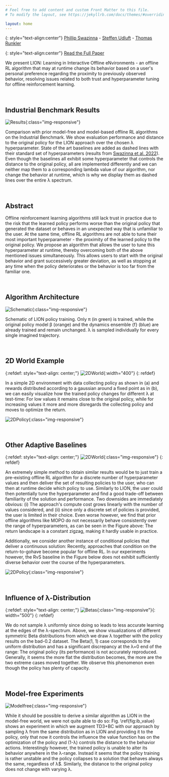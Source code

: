```yaml
---
# Feel free to add content and custom Front Matter to this file.
# To modify the layout, see https://jekyllrb.com/docs/themes/#overriding-theme-defaults

layout: home
---
```

{: style="text-align:center"}
[Phillip Swazinna](https://scholar.google.de/citations?user=eqDGnSkAAAAJ&hl=en&oi=ao) - [Steffen Udluft](https://scholar.google.de/citations?user=GHLtt4cAAAAJ&hl=en&oi=ao) - [Thomas Runkler](https://scholar.google.de/citations?user=9ulZrB8AAAAJ&hl=en&oi=ao)

{: style="text-align:center"}
[Read the Full Paper](https://arxiv.org/abs/2205.10629)

We present LION: Learning in Interactive Offline eNvironments - an offline RL algorithm that may at runtime change its behavior based on a user's personal preference regarding the proximity to previously observed behavior, resolving issues related to both trust and hyperparameter tuning for offline reinforcement learning.


&nbsp;  

## Industrial Benchmark Results
![Results](/imgs/ib_all_newlabel.png){:class="img-responsive"}

Comparison with prior model-free and model-based offline RL algorithms on the Industrial Benchmark. We show evaluation performance and distance to the original policy for the LION approach over the chosen λ hyperparameter. State of the art baselines are added as dashed lines with their standard set of hyperparameters (results from [Swazinna et al. 2022](https://arxiv.org/abs/2201.05433)). Even though the baselines all exhibit some hyperparameter that controls the distance to the original policy, all are implemented differently and we can neither map them to a corresponding lambda value of our algorithm, nor change the behavior at runtime, which is why we display them as dashed lines over the entire λ spectrum.


&nbsp;  

## Abstract
Offline reinforcement learning algorithms still lack trust in practice due to the risk that the learned policy performs worse than the original policy that generated the dataset or behaves in an unexpected way that is unfamiliar to the user. At the same time, offline RL algorithms are not able to tune their most important hyperparameter - the proximity of the learned policy to the original policy. We propose an algorithm that allows the user to tune this hyperparameter at runtime, thereby overcoming both of the above mentioned issues simultaneously. This allows users to start with the original behavior and grant successively greater deviation, as well as stopping at any time when the policy deteriorates or the behavior is too far from the familiar one.


&nbsp;  

## Algorithm Architecture
![Schematic](/imgs/lion_visual_crop.png){:class="img-responsive"}

Schematic of LION policy training. Only π (in green) is trained, while the original
policy model β (orange) and the dynamics ensemble {f} (blue) are already trained and remain
unchanged. λ is sampled individually for every single imagined trajectory.


&nbsp;  

## 2D World Example
{:refdef: style="text-align: center;"}
![2DWorld](/imgs/basics_simple.png){:width="400"}
{: refdef}

In a simple 2D environment with data collecting policy as shown in (a) and rewards distributed according to a gaussian around a fixed point as in (b), we can easily visualize how the trained policy changes for different λ at test-time: For low values it remains close to the original policy, while for increasing values it more and more disregards the collecting policy and moves to optimize the return.

![2DPolicy](/imgs/combined_simple.png){:class="img-responsive"}


&nbsp;  


## Other Adaptive Baselines
{:refdef: style="text-align: center;"}
![2DWorld](/imgs/rvs.png){:class="img-responsive"}
{: refdef}

An extremely simple method to obtain similar results would be to just train a pre-existing offline RL algorithm for a discrete number of hyperparameter values and then deliver the set of resulting policies to the user, who can then at runtime decide which policy to use. Similarly to LION, the user could then potentially tune the hyperparameter and find a good trade-off between familiarity of the solution and performance. Two downsides are immediately obvious: (i) The approach's compute cost grows linearly with the number of values considered, and (ii) since only a discrete set of policies is provided, the user is limited in their choice. Even worse however, we find that prior offline algorithms like MOPO do not necessarily behave consistently over the range of hyperparameters, as can be seen in the Figure above: The return landscape is a constant zigzag, making it hardly usable in practice.

Additionally, we consider another instance of conditional policies that deliver a continuous solution: Recently, approaches that condition on the return-to-gohave become popular for offline RL. In our experiments however, the RvS baseline in the Figure below does not exhibit sufficiently diverse behavior over the course of the hyperparameters.

![2DPolicy](/imgs/multi_mopo.png){:class="img-responsive"}


&nbsp;  

## Influence of λ-Distribution
{:refdef: style="text-align: center;"}
![Betas](/imgs/betas.png){:class="img-responsive"}{: width="500"}
{: refdef}

We do not sample λ uniformly since doing so leads to less accurate learning at the edges of the λ-spectrum. Above, we show visualizations of different symmetric Beta distributions from which we draw λ together with the policy results on the bad-0.2 dataset. The Beta(1, 1) case corresponds to the uniform distribution and has a significant discrepancy at the λ=0 end of the range: The original policy (its performance) is not accurately reproduced. Generally, it seems the more flat the distribution becomes, the more are the two extreme cases moved together. We observe this phenomenon even though the policy has plenty of capacity.


&nbsp;  

## Model-free Experiments
![Modelfree](/imgs/ib_value_baselines.png){:class="img-responsive"}

While it should be possible to derive a similar algorithm as LION in the model-free world, we were not quite able to do so: Fig. \ref{fig:ib_value} shows an experiment in which we augment TD3+BC with our approach by sampling λ from the same distribution as in LION and providing it to the policy, only that now it controls the influence the value function has on the optimization of the policy and (1-λ) controls the distance to the behavior actions. Interestingly however, the trained policy is unable to alter its behavior anywhere in the λ-range. Instead it seems that the policy training is rather unstable and the policy collapses to a solution that behaves always the same, regardless of λ$. Similarly, the distance to the original policy does not change with varying λ.